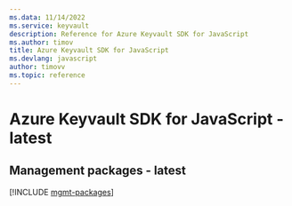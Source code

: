 ```yaml
---
ms.data: 11/14/2022
ms.service: keyvault
description: Reference for Azure Keyvault SDK for JavaScript
ms.author: timov
title: Azure Keyvault SDK for JavaScript
ms.devlang: javascript
author: timovv
ms.topic: reference
---
```

# Azure Keyvault SDK for JavaScript - latest

## Management packages - latest
[!INCLUDE [mgmt-packages](keyvault-mgmt-index.md)]